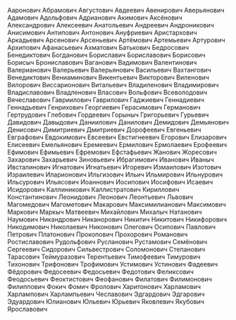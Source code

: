 Ааронович
Абрамович
Августович
Авдеевич
Авенирович
Аверьянович
Адамович
Адольфович
Адрианович
Акимович
Аксёнович
Александрович
Алексеевич
Анатольевич
Андреевич
Андроникович
Анисимович
Антипович
Антонович
Ануфриевич
Аристархович
Аркадьевич
Арсенович
Арсеньевич
Артёмович
Артемьевич
Артурович
Архипович
Афанасьевич
Ахматович
Батькович
Бедросович
Бенедиктович
Богданович
Бориславич
Бориславович
Борисович
Борисыч
Брониславович
Ваганович
Вадимович
Валентинович
Валерианович
Валерьевич
Валерьянович
Васильевич
Вахтангович
Венедиктович
Вениаминович
Викентьевич
Викторович
Виленович
Вилорович
Виссарионович
Витальевич
Владиленович
Владимирович
Владиславович
Владленович
Власович
Вольфович
Всеволодович
Вячеславович
Гавриилович
Гаврилович
Гаджиевич
Геннадиевич
Геннадьевич
Генрихович
Георгиевич
Герасимович
Германович
Гертрудович
Глебович
Гордеевич
Горыныч
Григорьевич
Гурьевич
Давидович
Давыдович
Даниилович
Данилович
Демидович
Демьянович
Денисович
Димитриевич
Дмитриевич
Дорофеевич
Евгеньевич
Евграфович
Евдокимович
Евсеевич
Евстигнеевич
Егорович
Елизарович
Елисеевич
Емельянович
Еремеевич
Ермилович
Ермолаевич
Ерофеевич
Ефимович
Ефимьевич
Ефремович
Ефстафьевич
Жанович
Жоресович
Захарович
Захарьевич
Зиновьевич
Ибрагимович
Иванович
Иваныч
Ивсталинович
Игнатович
Игнатьевич
Игоревич
Измаилович
Изотович
Израилевич
Иларионович
Ильгизович
Ильич
Ильмирович
Ильнурович
Ильсурович
Ильясович
Иоаннович
Иосипович
Иосифович
Исаевич
Исидорович
Каллиникович
Каллистратович
Кириллович
Константинович
Леонидович
Леонович
Леонтьевич
Львович
Магомедович
Магометович
Макарович
Максимилианович
Максимович
Маркович
Маркыч
Матвеевич
Михайлович
Михалыч
Натанович
Наумович
Никандрович
Никанорович
Никитич
Никитович
Никифорович
Никодимович
Николаевич
Никонович
Олегович
Осипович
Павлович
Петрович
Платонович
Прокопович
Прохорович
Романович
Ростиславович
Рудольфович
Русланович
Рустамович
Семёнович
Сергеевич
Сидорович
Сильвестрович
Соломонович
Степанович
Тарасович
Теймуразович
Терентьевич
Тимофеевич
Тимурович
Тихонович
Трифонович
Трофимович
Устимович
Устинович
Фадеевич
Фёдорович
Федосеевич
Федосьевич
Федотович
Феликсович
Феодосьевич
Феоктистович
Феофанович
Филатович
Филимонович
Филиппович
Фокич
Фомич
Фролович
Харитонович
Харламович
Харлампович
Харлампьевич
Чеславович
Эдгардович
Эдгарович
Эдуардович
Юлианович
Юльевич
Юрьевич
Яковлевич
Якубович
Ярославович